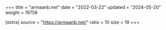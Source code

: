 +++
title = "armaanb.net"
date = "2022-03-22"
updated = "2024-05-20"
weight = 19756

[extra]
source = "https://armaanb.net/"
ratio = 10
size = 19
+++
